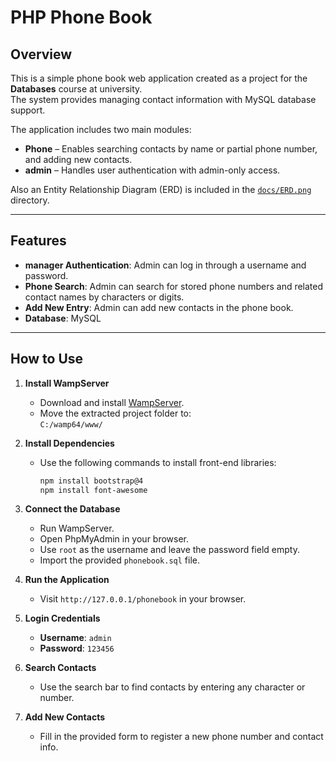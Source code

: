 # PHP Phone Book

## Overview

This is a simple phone book web application created as a project for the **Databases** course at university.  
The system provides managing contact information with MySQL database support.

The application includes two main modules:

- **Phone** – Enables searching contacts by name or partial phone number, and adding new contacts.
- **admin** – Handles user authentication with admin-only access.

Also an Entity Relationship Diagram (ERD) is included in the [`docs/ERD.png`](docs/ERD.png) directory.

---

## Features

- **manager Authentication**: Admin can log in through a username and password.
- **Phone Search**: Admin can search for stored phone numbers and related contact names by characters or digits.
- **Add New Entry**: Admin can add new contacts in the phone book.
- **Database**: MySQL

---

## How to Use


1. **Install WampServer**  
   - Download and install [WampServer](https://www.wampserver.com/en/).
   - Move the extracted project folder to:  
     `C:/wamp64/www/`

2. **Install Dependencies**  
   - Use the following commands to install front-end libraries:
     ```bash
     npm install bootstrap@4
     npm install font-awesome
     ```

3. **Connect the Database**  
   - Run WampServer.
   - Open PhpMyAdmin in your browser.
   - Use `root` as the username and leave the password field empty.
   - Import the provided `phonebook.sql` file.

4. **Run the Application**  
   - Visit `http://127.0.0.1/phonebook` in your browser.

5. **Login Credentials**  
   - **Username**: `admin`  
   - **Password**: `123456`

6. **Search Contacts**  
   - Use the search bar to find contacts by entering any character or number.

7. **Add New Contacts**  
   - Fill in the provided form to register a new phone number and contact info.
